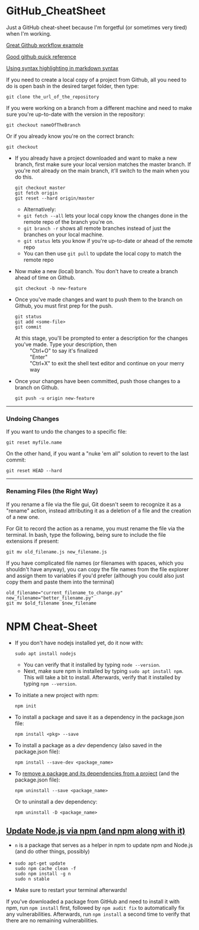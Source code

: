 # GitHub_CheatSheet
Just a GitHub cheat-sheet because I'm forgetful (or sometimes very tired) when I'm working.

[Great Github workflow example](https://www.atlassian.com/git/tutorials/comparing-workflows/feature-branch-workflow)

[Good github quick reference](https://rogerdudler.github.io/git-guide/)

[Using syntax highlighting in markdown syntax](https://github.com/github/linguist/blob/master/lib/linguist/languages.yml)  


If you need to create a local copy of a project from Github, all you need to do is open bash in the desired target folder, then type:

  ```gitattributes
  git clone the_url_of_the_repository
  ```
If you were working on a branch from a different machine and need to make sure you're up-to-date with the version in the repository:

```gitattributes
git checkout nameOfTheBranch
```
Or if you already know you're on the correct branch:
```gitattributes
git checkout
```

- If you already have a project downloaded and want to make a new branch, first make sure your local version matches the master branch. If you're not already on the main branch, it'll switch to the main when you do this.

  ```gitattributes
  git checkout master
  git fetch origin
  git reset --hard origin/master
  ```
  - Alternatively:
  - `git fetch --all` lets your local copy know the changes done in the remote repo of the branch you're on.
  - `git branch -r` shows all remote branches instead of just the branches on your local machine.
  - `git status` lets you know if you're up-to-date or ahead of the remote repo
  - You can then use `git pull` to update the local copy to match the remote repo

- Now make a new (local) branch. You don't have to create a branch ahead of time on Github.

  ```gitattributes
  git checkout -b new-feature
  ```
- Once you've made changes and want to push them to the branch on Github, you must first prep for the push.

  ```gitattributes
  git status
  git add <some-file>
  git commit
  ```
  
  <dl>
    <dt>At this stage, you'll be prompted to enter a description for the changes you've made. Type your description, then</dt>
      <dd>"Ctrl+O" to say it's finalized</dd>
      <dd>"Enter"</dd>
      <dd>"Ctrl+X" to exit the shell text editor and continue on your merry way</dd>
  </dl>

- Once your changes have been committed, push those changes to a branch on Github.

  ```gitattributes
  git push -u origin new-feature
  ```
___

### Undoing Changes
If you want to undo the changes to a specific file:
```gitattributes
git reset myfile.name
```

On the other hand, if you want a "nuke 'em all" solution to revert to the last commit:
```gitattributes
git reset HEAD --hard
```
___

### Renaming Files (the Right Way)
If you rename a file via the file gui, Git doesn't seem to recognize it as a "rename" action, instead attributing it as a deletion of a file and the creation of a new one.

For Git to record the action as a rename, you must rename the file via the terminal. In bash, type the following, being sure to include the file extensions if present:

```gitattributes
git mv old_filename.js new_filename.js
```

If you have complicated file names (or filenames with spaces, which you shouldn't have anyway), you can copy the file names from the file explorer and assign them to variables if you'd prefer (although you could also just copy them and paste them into the terminal)

```gitattributes
old_filename="current_filename_to_change.py"
new_filename="better_filename.py"
git mv $old_filename $new_filename
```

# NPM Cheat-Sheet

- If you don't have nodejs installed yet, do it now with:

  ```
  sudo apt install nodejs
  ```

  - You can verify that it installed by typing `node --version`.
  - Next, make sure npm is installed by typing `sudo apt install npm`. This will take a bit to install. Afterwards, verify that it installed by typing `npm --version`.

- To initiate a new project with npm:

	```npm
	npm init
	```

- To install a package and save it as a dependency in the package.json file:
  ```npm
  npm install <pkg> --save
  ```
  
- To install a package as a _dev_ dependency (also saved in the package.json file):
  ```node
  npm install --save-dev <package_name>
  ```
  
- To [remove a package and its dependencies from a project](https://docs.npmjs.com/uninstalling-packages-and-dependencies) (and the package.json file):
  ```node
  npm uninstall --save <package_name>
  ```
  
  Or to uninstall a dev dependency:
  ```node
  npm uninstall -D <package_name>
  ```

## [Update Node.js via npm (and npm along with it)](https://davidwalsh.name/upgrade-nodejs)

- `n` is a package that serves as a helper in npm to update npm and Node.js (and do other things, possibly)
- 
	```gitattributes
	sudo apt-get update
	sudo npm cache clean -f
	sudo npm install -g n
	sudo n stable
    ```
    
- Make sure to restart your terminal afterwards!

If you've downloaded a package from GitHub and need to install it with npm, run `npm install` first, followed by `npm audit fix` to automatically fix any vulnerabilities. Afterwards, run `npm install` a second time to verify that there are no remaining vulnerabilities.
